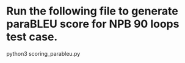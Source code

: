 # Run the following file to generate paraBLEU score for NPB 90 loops test case.

python3 scoring_parableu.py 